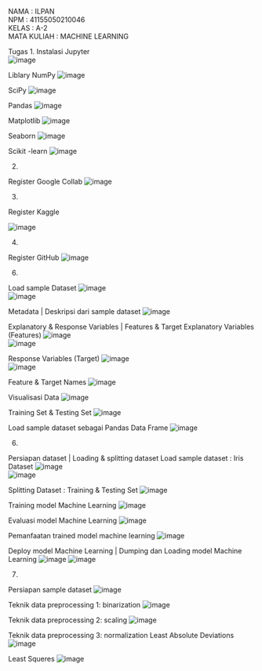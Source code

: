 NAMA		: ILPAN <br>
NPM		: 41155050210046 <br>
KELAS		: A-2 <br>
MATA KULIAH	: MACHINE LEARNING

Tugas 
1. 
Instalasi Jupyter <br>
![image](https://github.com/user-attachments/assets/b370df4f-924c-42d1-b2af-8c51fa2b2e5d)

Liblary 
NumPy
![image](https://github.com/user-attachments/assets/b25fb90f-8f65-4b00-ab77-c4d91abce44f) <br>

SciPy
![image](https://github.com/user-attachments/assets/f370cd0b-14bf-4c87-b670-f2cb010cc282)

Pandas
![image](https://github.com/user-attachments/assets/6188d8aa-a328-47cb-8ca2-ba902f0f658d)

Matplotlib
![image](https://github.com/user-attachments/assets/89a5a76f-029a-46a8-b2a5-d5c7e4acc76b)

Seaborn
![image](https://github.com/user-attachments/assets/49182c53-999e-437e-95c9-aabab04201f3)

Scikit -learn
![image](https://github.com/user-attachments/assets/80271057-95f3-4259-b6dd-44a9aa58a881)

2. 
Register Google Collab
![image](https://github.com/user-attachments/assets/bd61cadc-b20d-42e1-ac30-4f6ab96125df)

3.
Register Kaggle

![image](https://github.com/user-attachments/assets/db394a92-17c3-43b8-a740-0db413cf6c6e)

4. 
Register GitHub
![image](https://github.com/user-attachments/assets/3629d093-5172-495b-9245-f3bbf2ce61a3)

6.
Load sample Dataset
![image](https://github.com/user-attachments/assets/448389ee-c31b-4619-9865-c1392b07ecc9) <br>
![image](https://github.com/user-attachments/assets/1ad2845a-f4f3-4cba-b030-472b88e04a6b)

Metadata | Deskripsi dari sample dataset
![image](https://github.com/user-attachments/assets/70a1af71-09bd-4b75-a64d-9639d925888f)

Explanatory & Response Variables | Features & Target
Explanatory Variables (Features) 
![image](https://github.com/user-attachments/assets/1fd20df7-ac59-4090-aeb6-86d869b7423b) <br>
![image](https://github.com/user-attachments/assets/50a86f24-bc03-4eea-aee2-537dddee3939)

Response Variables (Target)
![image](https://github.com/user-attachments/assets/86914b82-0ab2-4c0e-958d-689837a34a52) <br>
![image](https://github.com/user-attachments/assets/4c2d6230-9653-49f3-8099-30efd23d2821)

Feature & Target Names
![image](https://github.com/user-attachments/assets/90dcefef-4c76-4cd2-96fd-8a3188b94748)

Visualisasi Data
![image](https://github.com/user-attachments/assets/ccc0b062-cdee-4290-8ae5-2a4270c62a88)

Training Set & Testing Set
![image](https://github.com/user-attachments/assets/ea2a6def-6381-45f8-8057-f419bc30a02b)

Load sample dataset sebagai Pandas Data Frame
![image](https://github.com/user-attachments/assets/821ce1c6-ab0c-44de-b3a0-b0267154bb1c)

6. 
Persiapan dataset | Loading & splitting dataset
Load sample dataset : Iris Dataset 
![image](https://github.com/user-attachments/assets/30c53758-b82e-49ad-ab13-2729c8272896)<br>
![image](https://github.com/user-attachments/assets/8f87bf02-7b7a-4307-8151-302be3101dab)

Splitting Dataset : Training & Testing Set
![image](https://github.com/user-attachments/assets/b60cd3d0-d18d-4ed6-8abf-9251e29fb1f5)

Training model Machine Learning
![image](https://github.com/user-attachments/assets/c129962f-39c0-4f9f-b0c2-06996b25b407)

Evaluasi model Machine Learning
![image](https://github.com/user-attachments/assets/9928b969-e354-4990-8fd9-c597879d6fd8)

Pemanfaatan trained model machine learning
![image](https://github.com/user-attachments/assets/d236871b-d5cf-42b8-8482-bfe05e4ac4c7)

Deploy model Machine Learning | Dumping dan Loading model Machine Learning
![image](https://github.com/user-attachments/assets/efb32563-9186-41e6-9c6f-881a77e945b8)
![image](https://github.com/user-attachments/assets/0518c3b3-ec79-404f-971d-44ceec058b9a)

7. 
Persiapan sample dataset
![image](https://github.com/user-attachments/assets/f5aff8ce-2c63-49b6-b739-bf6ad66b365d)

Teknik data preprocessing 1: binarization
![image](https://github.com/user-attachments/assets/cc898b5a-cbf9-4443-bf60-ff79b2cee63b)
	
Teknik data preprocessing 2: scaling
![image](https://github.com/user-attachments/assets/c52ae702-cece-4a11-b61c-31ea77b0dca2)


Teknik data preprocessing 3: normalization
Least Absolute Deviations
![image](https://github.com/user-attachments/assets/0b5ff12e-9d5c-40dd-abb9-e7e3e61956df)

Least Squeres
![image](https://github.com/user-attachments/assets/fc985d90-2acc-44b5-95df-1b2720c913b4)



